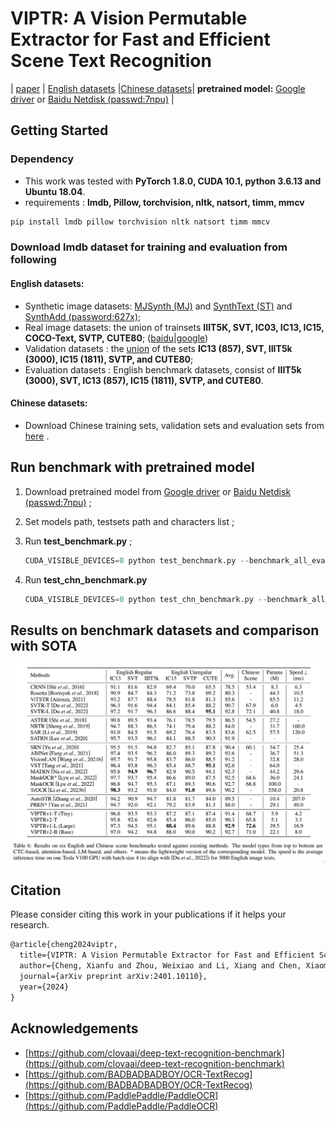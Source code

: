 # VIPTR: A Vision Permutable Extractor for Fast and Efficient Scene Text Recognition

| [paper](https://arxiv.org/abs/2401.10110) | [English datasets](https://www.dropbox.com/sh/i39abvnefllx2si/AAAbAYRvxzRp3cIE5HzqUw3ra?dl=0) |[Chinese datasets](https://github.com/fudanvi/benchmarking-chinese-text-recognition#download)| **pretrained model:** [Google driver](https://drive.google.com/drive/folders/1ARBG3GqWjpBqdELvd4I60jLeDBV-UPyt?usp=drive_link) or [Baidu Netdisk (passwd:7npu)](https://pan.baidu.com/s/1N9tSWv2RdZ9peB9w8nr9IA?pwd=7npu) |

## Getting Started

### Dependency

- This work was tested with **PyTorch 1.8.0, CUDA 10.1, python 3.6.13 and Ubuntu 18.04**. 
- requirements : **lmdb, Pillow, torchvision, nltk, natsort, timm, mmcv**

```python
pip install lmdb pillow torchvision nltk natsort timm mmcv
```

### Download lmdb dataset for training and evaluation from following

#### English datasets:

- Synthetic image datasets: [MJSynth (MJ)](http://www.robots.ox.ac.uk/~vgg/data/text/) and [SynthText (ST)](http://www.robots.ox.ac.uk/~vgg/data/scenetext/) and [SynthAdd (password:627x)](https://pan.baidu.com/s/1uV0LtoNmcxbO-0YA7Ch4dg);
- Real image datasets: the union of trainsets **IIIT5K, SVT, IC03, IC13, IC15, COCO-Text, SVTP, CUTE80**; ([baidu](https://pan.baidu.com/s/1sm5ga6gByDZt1HhaMlfz2g?pwd=t5d3)|[google](https://drive.google.com/drive/folders/175cFBt4PGjLEJldL2INJILpTYzVu-AiT?usp=drive_link))
- Validation datasets : the [union](https://www.dropbox.com/sh/i39abvnefllx2si/AAAbAYRvxzRp3cIE5HzqUw3ra?dl=0) of the sets **IC13 (857), SVT, IIIT5k (3000), IC15 (1811), SVTP, and CUTE80**;
- Evaluation datasets : English benchmark datasets, consist of **IIIT5k (3000), SVT, IC13 (857), IC15 (1811), SVTP, and CUTE80**.

#### Chinese datasets:

- Download Chinese training sets, validation sets and evaluation sets from [here](https://github.com/fudanvi/benchmarking-chinese-text-recognition#download) .

## Run benchmark with pretrained model

1. Download pretrained model from [Google driver](https://drive.google.com/drive/folders/1ARBG3GqWjpBqdELvd4I60jLeDBV-UPyt?usp=drive_link) or [Baidu Netdisk (passwd:7npu)](https://pan.baidu.com/s/1N9tSWv2RdZ9peB9w8nr9IA?pwd=7npu) ;

2. Set models path, testsets path and characters  list ;

3. Run **test_benchmark.py** ;

   ```python
   CUDA_VISIBLE_DEVICES=0 python test_benchmark.py --benchmark_all_eval --Transformation TPS19 --FeatureExtraction VIPTRv1T --SequenceModeling None --Prediction CTC --batch_max_length 25 --imgW 96 --output_channel 192
   ```

4. Run **test_chn_benchmark.py**

   ```python
   CUDA_VISIBLE_DEVICES=0 python test_chn_benchmark.py --benchmark_all_eval --Transformation TPS19 --FeatureExtraction VIPTRv1T --SequenceModeling None --Prediction CTC --batch_max_length 64 --imgW 320 --output_channel 192
   ```

## Results on benchmark datasets and comparison with SOTA

![VIPTR_SOTA](images/VIPTR_SOTA.png)

## Citation
Please consider citing this work in your publications if it helps your research.
```tex
@article{cheng2024viptr,
  title={VIPTR: A Vision Permutable Extractor for Fast and Efficient Scene Text Recognition},
  author={Cheng, Xianfu and Zhou, Weixiao and Li, Xiang and Chen, Xiaoming and Yang, Jian and Li, Tongliang and Li, Zhoujun},
  journal={arXiv preprint arXiv:2401.10110},
  year={2024}
}
```
## Acknowledgements

- [https://github.com/clovaai/deep-text-recognition-benchmark](https://github.com/clovaai/deep-text-recognition-benchmark)
- [https://github.com/BADBADBADBOY/OCR-TextRecog](https://github.com/BADBADBADBOY/OCR-TextRecog)
- [https://github.com/PaddlePaddle/PaddleOCR](https://github.com/PaddlePaddle/PaddleOCR)
